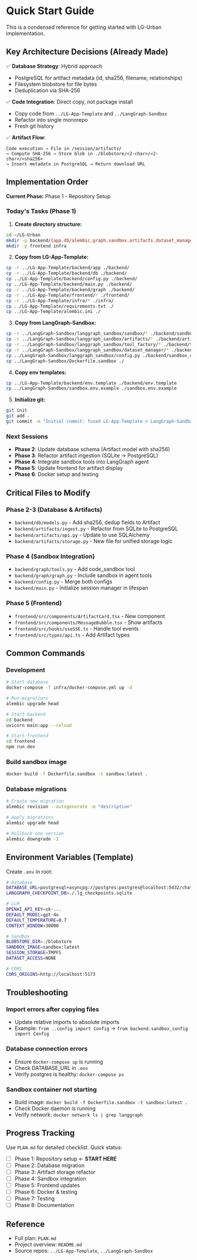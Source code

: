 # Quick Start Guide

This is a condensed reference for getting started with LG-Urban implementation.

## Key Architecture Decisions (Already Made)

✅ **Database Strategy**: Hybrid approach
- PostgreSQL for artifact metadata (id, sha256, filename, relationships)
- Filesystem blobstore for file bytes
- Deduplication via SHA-256

✅ **Code Integration**: Direct copy, not package install
- Copy code from `../LG-App-Template` and `../LangGraph-Sandbox`
- Refactor into single monorepo
- Fresh git history

✅ **Artifact Flow**:
```
Code execution → File in /session/artifacts/ 
→ Compute SHA-256 → Store blob in ./blobstore/<2-char>/<2-char>/<sha256> 
→ Insert metadata in PostgreSQL → Return download URL
```

## Implementation Order

**Current Phase:** Phase 1 - Repository Setup

### Today's Tasks (Phase 1)

1. **Create directory structure:**
```bash
cd ~/LG-Urban
mkdir -p backend/{app,db/alembic,graph,sandbox,artifacts,dataset_manager,tool_factory}
mkdir -p frontend infra
```

2. **Copy from LG-App-Template:**
```bash
cp -r ../LG-App-Template/backend/app ./backend/
cp -r ../LG-App-Template/backend/db ./backend/
cp ../LG-App-Template/backend/config.py ./backend/
cp ../LG-App-Template/backend/main.py ./backend/
cp -r ../LG-App-Template/backend/graph ./backend/
cp -r ../LG-App-Template/frontend/* ./frontend/
cp -r ../LG-App-Template/infra/* ./infra/
cp ../LG-App-Template/requirements.txt ./
cp ../LG-App-Template/alembic.ini ./
```

3. **Copy from LangGraph-Sandbox:**
```bash
cp -r ../LangGraph-Sandbox/langgraph_sandbox/sandbox/* ./backend/sandbox/
cp -r ../LangGraph-Sandbox/langgraph_sandbox/artifacts/* ./backend/artifacts/
cp -r ../LangGraph-Sandbox/langgraph_sandbox/tool_factory/* ./backend/tool_factory/
cp -r ../LangGraph-Sandbox/langgraph_sandbox/dataset_manager/* ./backend/dataset_manager/
cp ../LangGraph-Sandbox/langgraph_sandbox/config.py ./backend/sandbox_config.py
cp ../LangGraph-Sandbox/Dockerfile.sandbox ./
```

4. **Copy env templates:**
```bash
cp ../LG-App-Template/backend/env.template ./backend/env.template
cp ../LangGraph-Sandbox/sandbox.env.example ./sandbox.env.example
```

5. **Initialize git:**
```bash
git init
git add .
git commit -m "Initial commit: fused LG-App-Template + LangGraph-Sandbox"
```

### Next Sessions

- **Phase 2**: Update database schema (Artifact model with sha256)
- **Phase 3**: Refactor artifact ingestion (SQLite → PostgreSQL)
- **Phase 4**: Integrate sandbox tools into LangGraph agent
- **Phase 5**: Update frontend for artifact display
- **Phase 6**: Docker setup and testing

## Critical Files to Modify

### Phase 2-3 (Database & Artifacts)
- `backend/db/models.py` - Add sha256, dedup fields to Artifact
- `backend/artifacts/ingest.py` - Refactor from SQLite to PostgreSQL
- `backend/artifacts/api.py` - Update to use SQLAlchemy
- `backend/artifacts/storage.py` - New file for unified storage logic

### Phase 4 (Sandbox Integration)
- `backend/graph/tools.py` - Add code_sandbox tool
- `backend/graph/graph.py` - Include sandbox in agent tools
- `backend/config.py` - Merge both configs
- `backend/main.py` - Initialize session manager in lifespan

### Phase 5 (Frontend)
- `frontend/src/components/ArtifactCard.tsx` - New component
- `frontend/src/components/MessageBubble.tsx` - Show artifacts
- `frontend/src/hooks/useSSE.ts` - Handle tool events
- `frontend/src/types/api.ts` - Add Artifact types

## Common Commands

### Development
```bash
# Start database
docker-compose -f infra/docker-compose.yml up -d

# Run migrations
alembic upgrade head

# Start backend
cd backend
uvicorn main:app --reload

# Start frontend
cd frontend
npm run dev
```

### Build sandbox image
```bash
docker build -f Dockerfile.sandbox -t sandbox:latest .
```

### Database migrations
```bash
# Create new migration
alembic revision --autogenerate -m "description"

# Apply migrations
alembic upgrade head

# Rollback one version
alembic downgrade -1
```

## Environment Variables (Template)

Create `.env` in root:
```bash
# Database
DATABASE_URL=postgresql+asyncpg://postgres:postgres@localhost:5432/chat
LANGGRAPH_CHECKPOINT_DB=./.lg_checkpoints.sqlite

# LLM
OPENAI_API_KEY=sk-...
DEFAULT_MODEL=gpt-4o
DEFAULT_TEMPERATURE=0.7
CONTEXT_WINDOW=30000

# Sandbox
BLOBSTORE_DIR=./blobstore
SANDBOX_IMAGE=sandbox:latest
SESSION_STORAGE=TMPFS
DATASET_ACCESS=NONE

# CORS
CORS_ORIGINS=http://localhost:5173
```

## Troubleshooting

### Import errors after copying files
- Update relative imports to absolute imports
- Example: `from ..config import Config` → `from backend.sandbox_config import Config`

### Database connection errors
- Ensure `docker-compose up` is running
- Check DATABASE_URL in `.env`
- Verify postgres is healthy: `docker-compose ps`

### Sandbox container not starting
- Build image: `docker build -f Dockerfile.sandbox -t sandbox:latest .`
- Check Docker daemon is running
- Verify network: `docker network ls | grep langgraph`

## Progress Tracking

Use `PLAN.md` for detailed checklist. Quick status:

- [ ] Phase 1: Repository setup ← **START HERE**
- [ ] Phase 2: Database migration
- [ ] Phase 3: Artifact storage refactor
- [ ] Phase 4: Sandbox integration
- [ ] Phase 5: Frontend updates
- [ ] Phase 6: Docker & testing
- [ ] Phase 7: Testing
- [ ] Phase 8: Documentation

## Reference

- Full plan: `PLAN.md`
- Project overview: `README.md`
- Source repos: `../LG-App-Template`, `../LangGraph-Sandbox`

